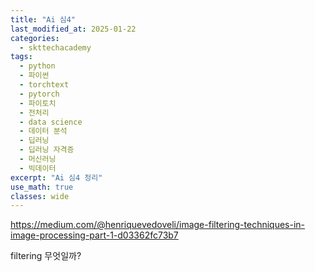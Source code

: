 ```yaml
---
title: "Ai 심4"
last_modified_at: 2025-01-22
categories:
  - skttechacademy
tags:
  - python
  - 파이썬
  - torchtext
  - pytorch
  - 파이토치
  - 전처리
  - data science
  - 데이터 분석
  - 딥러닝
  - 딥러닝 자격증
  - 머신러닝
  - 빅데이터
excerpt: "Ai 심4 정리"
use_math: true
classes: wide
---
```

<https://medium.com/@henriquevedoveli/image-filtering-techniques-in-image-processing-part-1-d03362fc73b7>

filtering 무엇일까?
